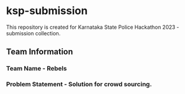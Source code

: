 # ksp-submission
This repository is created for Karnataka State Police Hackathon 2023 - submission collection. 
## Team Information
### Team Name - Rebels
### Problem Statement - Solution for crowd sourcing.
